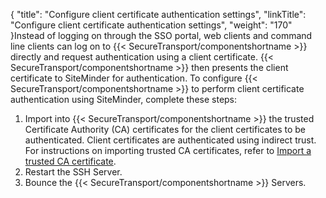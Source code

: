 {
    "title": "Configure client certificate authentication settings",
    "linkTitle": "Configure client certificate authentication settings",
    "weight": "170"
}Instead of logging on through the SSO portal, web clients and command line clients can log on to {{< SecureTransport/componentshortname  >}} directly and request authentication using a client certificate. {{< SecureTransport/componentshortname  >}} then presents the client certificate to SiteMinder for authentication. To configure {{< SecureTransport/componentshortname  >}} to perform client certificate authentication using SiteMinder, complete these steps:

1.  Import into {{< SecureTransport/componentshortname >}} the trusted Certificate Authority (CA) certificates for the client certificates to be authenticated. Client certificates are authenticated using indirect trust. For instructions on importing trusted CA certificates, refer to <a href="../../c_st_setup/c_st_certificates/t_st_trustedcas#Import" class="MCXref xref">Import a trusted CA certificate</a>.
2.  Restart the SSH Server.
3.  Bounce the {{< SecureTransport/componentshortname >}} Servers.
